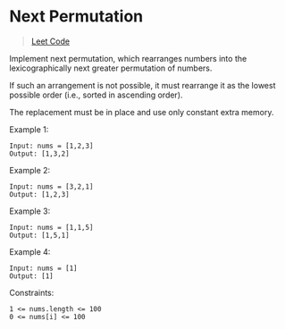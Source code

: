 # Next Permutation

> [Leet Code](https://leetcode.com/problems/next-permutation/)

Implement next permutation, which rearranges numbers into the lexicographically next greater permutation of numbers.

If such an arrangement is not possible, it must rearrange it as the lowest possible order (i.e., sorted in ascending order).

The replacement must be in place and use only constant extra memory.

Example 1:

```
Input: nums = [1,2,3]
Output: [1,3,2]
```

Example 2:

```
Input: nums = [3,2,1]
Output: [1,2,3]
```

Example 3:

```
Input: nums = [1,1,5]
Output: [1,5,1]
```

Example 4:

```
Input: nums = [1]
Output: [1]
```

Constraints:

```
1 <= nums.length <= 100
0 <= nums[i] <= 100
```
